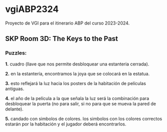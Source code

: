 # vgiABP2324
Proyecto de VGI para el itinerario ABP del curso 2023-2024.

## SKP Room 3D: The Keys to the Past
### Puzzles:
**1.** cuadro (llave que nos permite desbloquear una estanteria cerrada).

**2.** en la estantería, encontramos la joya que se colocará en la estatua.

**3.** esto reflejará la luz hacia los posters de la habitación de películas antiguas.

**4.** el año de la película a la que señala la luz será la combinación para desbloquear la puerta (no para salir, si no para que se mueva la pared de delante).

**5.** candado con simbolos de colores. los simbolos con los colores correctos estarán por la habitación y el jugador deberá encontrarlos.
